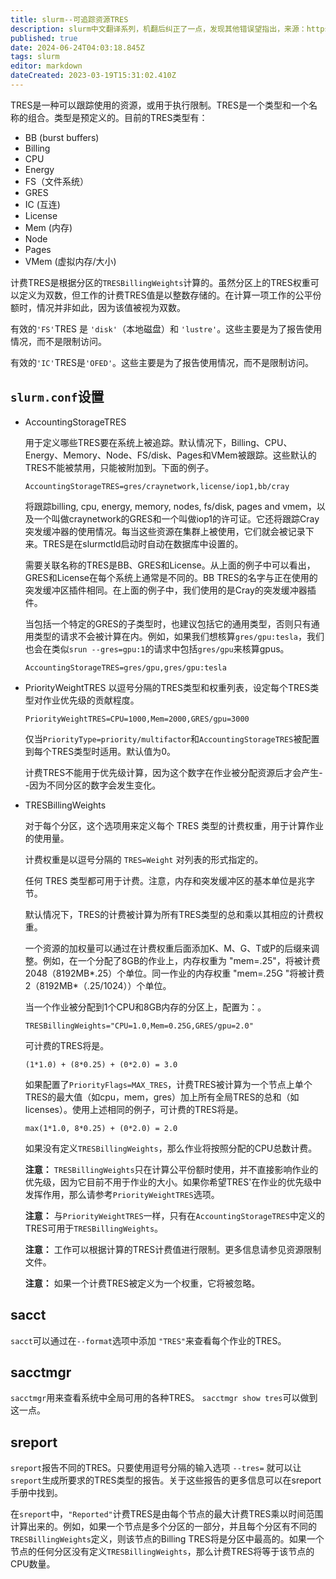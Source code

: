 ```yaml
---
title: slurm--可追踪资源TRES
description: slurm中文翻译系列，机翻后纠正了一点，发现其他错误望指出，来源：https://github.com/SchedMD/slurm/blob/master/doc/html/tres.shtml
published: true
date: 2024-06-24T04:03:18.845Z
tags: slurm
editor: markdown
dateCreated: 2023-03-19T15:31:02.410Z
---
```



TRES是一种可以跟踪使用的资源，或用于执行限制。TRES是一个类型和一个名称的组合。类型是预定义的。目前的TRES类型有：

- BB (burst buffers)
- Billing
- CPU
- Energy
- FS（文件系统）
- GRES
- IC (互连)
- License
- Mem (内存)
- Node
- Pages
- VMem (虚拟内存/大小)

计费TRES是根据分区的`TRESBillingWeights`计算的。虽然分区上的TRES权重可以定义为双数，但工作的计费TRES值是以整数存储的。在计算一项工作的公平份额时，情况并非如此，因为该值被视为双数。

有效的`'FS'`TRES 是 `'disk'`（本地磁盘）和 `'lustre'`。这些主要是为了报告使用情况，而不是限制访问。

有效的`'IC'`TRES是`'OFED'`。这些主要是为了报告使用情况，而不是限制访问。

## `slurm.conf`设置

- AccountingStorageTRES

  用于定义哪些TRES要在系统上被追踪。默认情况下，Billing、CPU、Energy、Memory、Node、FS/disk、Pages和VMem被跟踪。这些默认的TRES不能被禁用，只能被附加到。下面的例子。

  ```
  AccountingStorageTRES=gres/craynetwork,license/iop1,bb/cray
  ```

  将跟踪billing, cpu, energy, memory, nodes, fs/disk, pages and vmem，以及一个叫做craynetwork的GRES和一个叫做iop1的许可证。它还将跟踪Cray突发缓冲器的使用情况。每当这些资源在集群上被使用，它们就会被记录下来。TRES是在slurmctld启动时自动在数据库中设置的。
  

  需要关联名称的TRES是BB、GRES和License。从上面的例子中可以看出，GRES和License在每个系统上通常是不同的。BB TRES的名字与正在使用的突发缓冲区插件相同。在上面的例子中，我们使用的是Cray的突发缓冲器插件。


  当包括一个特定的GRES的子类型时，也建议包括它的通用类型，否则只有通用类型的请求不会被计算在内。例如，如果我们想核算`gres/gpu:tesla`，我们也会在类似`srun --gres=gpu:1`的请求中包括`gres/gpu`来核算gpus。

  ```
  AccountingStorageTRES=gres/gpu,gres/gpu:tesla
  ```

- PriorityWeightTRES
  以逗号分隔的TRES类型和权重列表，设定每个TRES类型对作业优先级的贡献程度。

  ```
  PriorityWeightTRES=CPU=1000,Mem=2000,GRES/gpu=3000
  ```

  仅当`PriorityType=priority/multifactor`和`AccountingStorageTRES`被配置到每个TRES类型时适用。默认值为0。

  计费TRES不能用于优先级计算，因为这个数字在作业被分配资源后才会产生--因为不同分区的数字会发生变化。

- TRESBillingWeights

  对于每个分区，这个选项用来定义每个 TRES 类型的计费权重，用于计算作业的使用量。

  计费权重是以逗号分隔的 `TRES=Weight` 对列表的形式指定的。

  任何 TRES 类型都可用于计费。注意，内存和突发缓冲区的基本单位是兆字节。

  默认情况下，TRES的计费被计算为所有TRES类型的总和乘以其相应的计费权重。

  一个资源的加权量可以通过在计费权重后面添加K、M、G、T或P的后缀来调整。例如，在一个分配了8GB的作业上，内存权重为 "mem=.25"，将被计费2048（8192MB*.25）个单位。同一作业的内存权重 "mem=.25G "将被计费2（8192MB*（.25/1024））个单位。

  当一个作业被分配到1个CPU和8GB内存的分区上，配置为：。

  ```
  TRESBillingWeights="CPU=1.0,Mem=0.25G,GRES/gpu=2.0"
  ```

  可计费的TRES将是。

  ```
  (1*1.0) + (8*0.25) + (0*2.0) = 3.0
  ```

  如果配置了`PriorityFlags=MAX_TRES`，计费TRES被计算为一个节点上单个TRES的最大值（如cpu，mem，gres）加上所有全局TRES的总和（如licenses）。使用上述相同的例子，可计费的TRES将是。

  ```
  max(1*1.0, 8*0.25) + (0*2.0) = 2.0
  ```

  如果没有定义`TRESBillingWeights`，那么作业将按照分配的CPU总数计费。

  **注意：** `TRESBillingWeights`只在计算公平份额时使用，并不直接影响作业的优先级，因为它目前不用于作业的大小。如果你希望TRES'在作业的优先级中发挥作用，那么请参考`PriorityWeightTRES`选项。

  **注意：** 与`PriorityWeightTRES`一样，只有在`AccountingStorageTRES`中定义的TRES可用于`TRESBillingWeights`。

  **注意：** 工作可以根据计算的TRES计费值进行限制。更多信息请参见资源限制文件。

  **注意：** 如果一个计费TRES被定义为一个权重，它将被忽略。

## sacct
`sacct`可以通过在`--format`选项中添加 `"TRES"`来查看每个作业的TRES。

## sacctmgr
`sacctmgr`用来查看系统中全局可用的各种TRES。 `sacctmgr show tres`可以做到这一点。

## sreport
`sreport`报告不同的TRES。只要使用逗号分隔的输入选项 `--tres=` 就可以让`sreport`生成所要求的TRES类型的报告。关于这些报告的更多信息可以在sreport手册中找到。

在`sreport`中，`"Reported"`计费TRES是由每个节点的最大计费TRES乘以时间范围计算出来的。例如，如果一个节点是多个分区的一部分，并且每个分区有不同的`TRESBillingWeights`定义，则该节点的Billing TRES将是分区中最高的。如果一个节点的任何分区没有定义`TRESBillingWeights`，那么计费TRES将等于该节点的CPU数量。